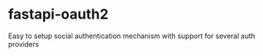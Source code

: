 # fastapi-oauth2
Easy to setup social authentication mechanism with support for several auth providers
